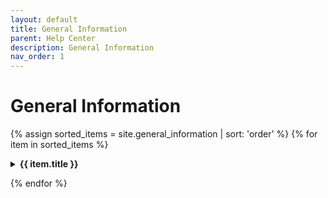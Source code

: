 ```yaml
---
layout: default
title: General Information
parent: Help Center
description: General Information
nav_order: 1
---
```


# General Information

{% assign sorted_items = site.general_information | sort: 'order' %}
{% for item in sorted_items %}

<details>
    <summary><b>{{ item.title }}</b></summary>
    {{item.content}}
    <a href="{{ item.url }} target="_blank">Share</a>
</details>

{% endfor %}
